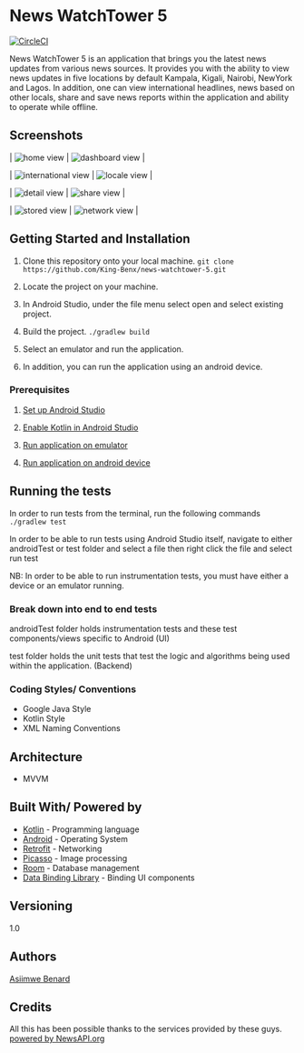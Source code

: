 # News WatchTower 5

[![CircleCI](https://circleci.com/gh/King-Benx/android-level-up/tree/develop.svg?style=svg)](https://circleci.com/gh/King-Benx/android-level-up/tree/develop)

News WatchTower 5 is an application that brings you the latest news updates from various news sources. It provides you with the ability to view news updates in five locations by default Kampala, Kigali, Nairobi, NewYork and Lagos.
In addition, one can view international headlines, news based on other locals, share and save news reports within the application and ability to operate while offline.


## Screenshots
| ![home view](https://github.com/King-Benx/news-watchtower-5/blob/ft-implement-locale-news-164335813/screenshots/home.png) | ![dashboard view](https://github.com/King-Benx/news-watchtower-5/blob/ft-implement-locale-news-164335813/screenshots/dashboard.png) |


| ![international view](https://github.com/King-Benx/news-watchtower-5/blob/ft-implement-locale-news-164335813/screenshots/international.png) | ![locale view](https://github.com/King-Benx/news-watchtower-5/blob/ft-implement-locale-news-164335813/screenshots/world.png) |


| ![detail view](https://github.com/King-Benx/news-watchtower-5/blob/ft-implement-locale-news-164335813/screenshots/details.png) | ![share view](https://github.com/King-Benx/news-watchtower-5/blob/ft-implement-locale-news-164335813/screenshots/share.png) |


| ![stored view](https://github.com/King-Benx/news-watchtower-5/blob/ft-implement-locale-news-164335813/screenshots/stored.png) | ![network view](https://github.com/King-Benx/news-watchtower-5/blob/ft-implement-locale-news-164335813/screenshots/network.png) |

## Getting Started and Installation

1. Clone this repository onto your local machine.
`git clone https://github.com/King-Benx/news-watchtower-5.git`

2. Locate the project on your machine. 

3. In Android Studio, under the file menu select open and select existing project.

4. Build the project.
`./gradlew build`

5. Select an emulator and run the application.

6. In addition, you can run the application using an android device.

### Prerequisites

1. [Set up Android Studio](https://developer.android.com/studio/install) 

2. [Enable Kotlin in Android Studio](https://medium.com/@elye.project/setup-kotlin-for-android-studio-1bffdf1362e8)

3. [Run application on emulator](https://developer.android.com/studio/run/emulator)

4. [Run application on android device](https://developer.android.com/studio/run/device)


## Running the tests

In order to run tests from the terminal, run the following commands
`./gradlew test`

In order to be able to run tests using Android Studio itself, navigate to either androidTest or test folder and select a file then right click the file and select run test

NB: In order to be able to run instrumentation tests, you must have either a device or an emulator running.

### Break down into end to end tests

androidTest folder holds instrumentation tests and these test components/views specific to Android (UI)

test folder holds the unit tests that test the logic and algorithms being used within the application. (Backend)

### Coding Styles/ Conventions
- Google Java Style
- Kotlin Style
- XML Naming Conventions

## Architecture
* MVVM


## Built With/ Powered by

* [Kotlin](https://kotlinlang.org/) - Programming language
* [Android](https://www.android.com/) - Operating System
* [Retrofit](https://square.github.io/retrofit/) - Networking
* [Picasso](http://square.github.io/picasso/) - Image processing
* [Room](https://developer.android.com/topic/libraries/architecture/room) - Database management
* [Data Binding Library](https://developer.android.com/topic/libraries/data-binding/) - Binding UI components

## Versioning
1.0 

## Authors
[Asiimwe Benard](https://github.com/King-Benx)


## Credits
All this has been possible thanks to the services provided by these guys.
[powered by NewsAPI.org](https://newsapi.org)

